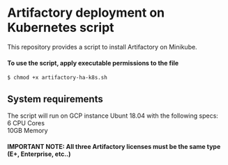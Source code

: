 # Artifactory deployment on Kubernetes script
This repository provides a script to install Artifactory on Minikube.<br/>

#### To use the script, apply executable permissions to the file

```
$ chmod +x artifactory-ha-k8s.sh
```

## System requirements

The script will run on GCP instance Ubunt 18.04 with the following specs:<br/>
6 CPU Cores<br/>
10GB Memory<br/>
#### IMPORTANT NOTE: All three Artifactory licenses must be the same type (E+, Enterprise, etc..)
